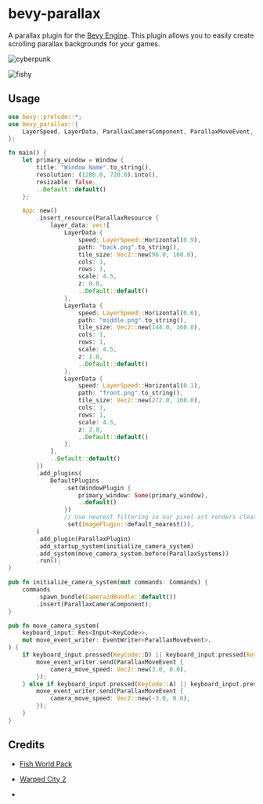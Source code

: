 # bevy-parallax

A parallax plugin for the [Bevy Engine](https://bevyengine.org/). This plugin allows you to easily create scrolling parallax backgrounds for your games.

![cyberpunk](assets/cyberpunk.gif)

![fishy](assets/fishy.gif)

## Usage

```rust
use bevy::prelude::*;
use bevy_parallax::{
    LayerSpeed, LayerData, ParallaxCameraComponent, ParallaxMoveEvent, ParallaxPlugin, ParallaxResource, ParallaxSystems
};

fn main() {
    let primary_window = Window {
        title: "Window Name".to_string(),
        resolution: (1280.0, 720.0).into(),
        resizable: false,
        ..Default::default()
    };

    App::new()
        .insert_resource(ParallaxResource {
            layer_data: vec![
                LayerData {
                    speed: LayerSpeed::Horizontal(0.9),
                    path: "back.png".to_string(),
                    tile_size: Vec2::new(96.0, 160.0),
                    cols: 1,
                    rows: 1,
                    scale: 4.5,
                    z: 0.0,
                    ..Default::default()
                },
                LayerData {
                    speed: LayerSpeed::Horizontal(0.6),
                    path: "middle.png".to_string(),
                    tile_size: Vec2::new(144.0, 160.0),
                    cols: 1,
                    rows: 1,
                    scale: 4.5,
                    z: 1.0,
                    ..Default::default()
                },
                LayerData {
                    speed: LayerSpeed::Horizontal(0.1),
                    path: "front.png".to_string(),
                    tile_size: Vec2::new(272.0, 160.0),
                    cols: 1,
                    rows: 1,
                    scale: 4.5,
                    z: 2.0,
                    ..Default::default()
                },
            ],
            ..Default::default()
        })
        .add_plugins(
            DefaultPlugins
                .set(WindowPlugin {
                    primary_window: Some(primary_window),
                    ..default()
                })
                // Use nearest filtering so our pixel art renders clear
                .set(ImagePlugin::default_nearest()),
        )
        .add_plugin(ParallaxPlugin)
        .add_startup_system(initialize_camera_system)
        .add_system(move_camera_system.before(ParallaxSystems))
        .run();
}

pub fn initialize_camera_system(mut commands: Commands) {
    commands
        .spawn_bundle(Camera2dBundle::default())
        .insert(ParallaxCameraComponent);
}

pub fn move_camera_system(
    keyboard_input: Res<Input<KeyCode>>,
    mut move_event_writer: EventWriter<ParallaxMoveEvent>,
) {
    if keyboard_input.pressed(KeyCode::D) || keyboard_input.pressed(KeyCode::Right) {
        move_event_writer.send(ParallaxMoveEvent {
            camera_move_speed: Vec2::new(3.0, 0.0),
        });
    } else if keyboard_input.pressed(KeyCode::A) || keyboard_input.pressed(KeyCode::Left) {
        move_event_writer.send(ParallaxMoveEvent {
            camera_move_speed: Vec2::new(-3.0, 0.0),
        });
    }
}
```

## Credits

- [Fish World Pack](https://spicylobster.itch.io/fish-world-pack)

- [Warped City 2](https://ansimuz.itch.io/warped-city-2)

- [](https://www.freepik.com/free-vector/flat-wheat-background-with-field_1599667.htm#query=mill%20background%20flat&position=25&from_view=search&track=ais#position=25&query=mill%20background%20flat)
